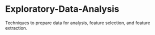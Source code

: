 # Exploratory-Data-Analysis
Techniques to prepare data for analysis, feature selection, and feature extraction.
